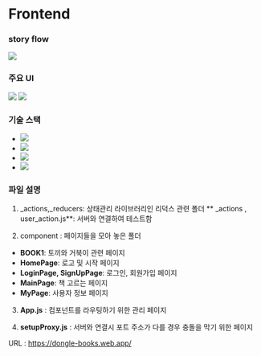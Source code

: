 # Frontend


### story flow
![](https://velog.velcdn.com/images/yeah7598/post/4b0ad84a-0b91-449d-8622-c303a26130d8/image.png)

### 주요 UI
![](https://velog.velcdn.com/images/yeah7598/post/2ba6a0a7-2c4f-4e1e-b082-bf931e23004f/image.png)
![](https://velog.velcdn.com/images/yeah7598/post/9349c29f-ac4b-4b82-870b-18466186b69d/image.png)

### 기술 스택
* <img src="https://img.shields.io/badge/react-61DAFB?style=for-the-badge&logo=react&logoColor=black"> 
* <img src="https://img.shields.io/badge/javascript-F7DF1E?style=for-the-badge&logo=javascript&logoColor=black">

* <img src="https://img.shields.io/badge/css-1572B6?style=for-the-badge&logo=css3&logoColor=white">

* <img src="https://img.shields.io/badge/firebase-FFCA28?style=for-the-badge&logo=firebase&logoColor=white">

### 파일 설명
1. _actions,_reducers: 상태관리 라이브러리인 리덕스 관련 폴더
 ** _actions , user_action.js**: 서버와 연결하여 테스트함

2. component : 페이지들을 모아 놓은 폴더
* **BOOK1**: 토끼와 거북이 관련 페이지
* **HomePage**: 로고 및 시작 페이지
* **LoginPage, SignUpPage**: 로그인, 회원가입 페이지 
* **MainPage**: 책 고르는 페이지 
* **MyPage**: 사용자 정보 페이지 

3. **App.js** : 컴포넌트를 라우팅하기 위한 관리 페이지

4. **setupProxy.js** : 서버와 연결시 포트 주소가 다를 경우 충돌을 막기 위한 페이지

URL : https://dongle-books.web.app/
